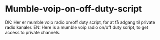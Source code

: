 # Mumble-voip-on-off-duty-script



DK: Her er mumble voip radio on/off duty script, for at få adgang til private radio kanaler.
EN: Here is a mumble voip radio on/off duty script, to get access to private channels.
